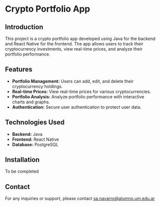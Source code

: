 # Crypto Portfolio App

## Introduction
This project is a crypto portfolio app developed using Java for the backend and React Native for the frontend. The app allows users to track their cryptocurrency investments, view real-time prices, and analyze their portfolio performance.

## Features
- **Portfolio Management:** Users can add, edit, and delete their cryptocurrency holdings.
- **Real-time Prices:** View real-time prices for various cryptocurrencies.
- **Portfolio Analysis:** Analyze portfolio performance with interactive charts and graphs.
- **Authentication:** Secure user authentication to protect user data.

## Technologies Used
- **Backend:** Java
- **Frontend:** React Native
- **Database:** PostgreSQL

## Installation
To be completed

## Contact
For any inquiries or support, please contact sa.navarro@alumno.um.edu.ar
